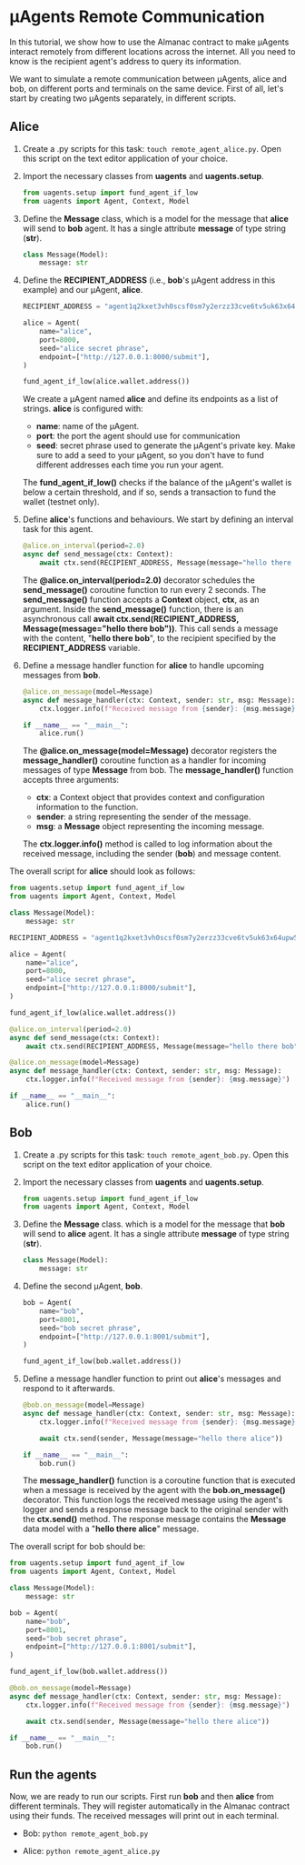 # μAgents Remote Communication

In this tutorial, we show how to use the Almanac contract to make μAgents interact remotely from different locations across the internet. All you need to know is the recipient agent's address to query its information.

We want to simulate a remote communication between μAgents, alice and bob, on different ports and terminals on the same device. First of all, let's start by creating two μAgents separately, in different scripts. 

## Alice

1. Create a .py scripts for this task: `touch remote_agent_alice.py`. Open this script on the text editor application of your choice.  

2. Import the necessary classes from **uagents** and **uagents.setup**.

    ```py
    from uagents.setup import fund_agent_if_low
    from uagents import Agent, Context, Model
    ```

3. Define the **Message** class, which is a model for the message that **alice** will send to **bob** agent. It has a single attribute **message** of type string (**str**).

    ```py
    class Message(Model):
        message: str
    ```

4. Define the **RECIPIENT_ADDRESS** (i.e., **bob**'s μAgent address in this example) and our μAgent, **alice**. 

    ```py
    RECIPIENT_ADDRESS = "agent1q2kxet3vh0scsf0sm7y2erzz33cve6tv5uk63x64upw5g68kr0chkv7hw50"

    alice = Agent( 
        name="alice",
        port=8000,
        seed="alice secret phrase",
        endpoint=["http://127.0.0.1:8000/submit"],
    )

    fund_agent_if_low(alice.wallet.address())
    ```

    We create a μAgent named **alice** and define its endpoints as a list of strings. **alice** is configured with: 

     - **name**: name of the μAgent.
     - **port**: the port the agent should use for communication
     - **seed**: secret phrase used to generate the μAgent's private key. Make sure to add a seed to your μAgent, so you don't have to fund different addresses each time you run your agent.

     The **fund_agent_if_low()** checks if the balance of the μAgent's wallet is below a certain threshold, and if so, sends a transaction to fund the wallet (testnet only).

5. Define **alice**'s functions and behaviours. We start by defining an interval task for this agent.

    ```py
    @alice.on_interval(period=2.0)
    async def send_message(ctx: Context):
        await ctx.send(RECIPIENT_ADDRESS, Message(message="hello there bob")
    ```

    The **@alice.on_interval(period=2.0)** decorator schedules the **send_message()** coroutine function to run every 2 seconds. The **send_message()** function accepts a **Context** object, **ctx**, as an argument. Inside the **send_message()** function, there is an asynchronous call **await ctx.send(RECIPIENT_ADDRESS, Message(message="hello there bob"))**. This call sends a message with the content, "**hello there bob**", to the recipient specified by the **RECIPIENT_ADDRESS** variable.

6. Define a message handler function for **alice** to handle upcoming messages from **bob**.

    ```py
    @alice.on_message(model=Message)
    async def message_handler(ctx: Context, sender: str, msg: Message):
        ctx.logger.info(f"Received message from {sender}: {msg.message}")

    if __name__ == "__main__":
        alice.run()
    ```

    The **@alice.on_message(model=Message)** decorator registers the **message_handler()** coroutine function as a handler for incoming messages of type **Message** from bob. The **message_handler()** function accepts three arguments:

     - **ctx**: a Context object that provides context and configuration information to the function.
     - **sender**: a string representing the sender of the message.
     - **msg**: a **Message** object representing the incoming message.

    The **ctx.logger.info()** method is called to log information about the received message, including the sender (**bob**) and message content.

The overall script for **alice** should look as follows:

```py
from uagents.setup import fund_agent_if_low
from uagents import Agent, Context, Model

class Message(Model):
    message: str

RECIPIENT_ADDRESS = "agent1q2kxet3vh0scsf0sm7y2erzz33cve6tv5uk63x64upw5g68kr0chkv7hw50"

alice = Agent(
    name="alice",
    port=8000,
    seed="alice secret phrase",
    endpoint=["http://127.0.0.1:8000/submit"],
)

fund_agent_if_low(alice.wallet.address())

@alice.on_interval(period=2.0)
async def send_message(ctx: Context):
    await ctx.send(RECIPIENT_ADDRESS, Message(message="hello there bob"))

@alice.on_message(model=Message)
async def message_handler(ctx: Context, sender: str, msg: Message):
    ctx.logger.info(f"Received message from {sender}: {msg.message}")

if __name__ == "__main__":
    alice.run()
```

## Bob

1. Create a .py scripts for this task: `touch remote_agent_bob.py`. Open this script on the text editor application of your choice.  

2. Import the necessary classes from **uagents** and **uagents.setup**.

    ```py
    from uagents.setup import fund_agent_if_low
    from uagents import Agent, Context, Model
    ```
3. Define the **Message** class. which is a model for the message that **bob** will send to **alice** agent. It has a single attribute **message** of type string (**str**).

    ```py
    class Message(Model):
        message: str
    ```

4. Define the second μAgent, **bob**. 

    ```py
    bob = Agent(
        name="bob",
        port=8001,
        seed="bob secret phrase",
        endpoint=["http://127.0.0.1:8001/submit"],
    )

    fund_agent_if_low(bob.wallet.address())
    ```

5. Define a message handler function to print out **alice**'s messages and respond to it afterwards.

    ```py
    @bob.on_message(model=Message)
    async def message_handler(ctx: Context, sender: str, msg: Message):
        ctx.logger.info(f"Received message from {sender}: {msg.message}")

        await ctx.send(sender, Message(message="hello there alice"))

    if __name__ == "__main__":
        bob.run()
    ```

    The **message_handler()** function is a coroutine function that is executed when a message is received by the agent with the **bob.on_message()** decorator. This function logs the received message using the agent's logger and sends a response message back to the original sender with the **ctx.send()** method. The response message contains the **Message** data model with a "**hello there alice**" message.

The overall script for bob should be:

```py
from uagents.setup import fund_agent_if_low
from uagents import Agent, Context, Model

class Message(Model):
    message: str

bob = Agent(
    name="bob",
    port=8001,
    seed="bob secret phrase",
    endpoint=["http://127.0.0.1:8001/submit"],
)

fund_agent_if_low(bob.wallet.address())

@bob.on_message(model=Message)
async def message_handler(ctx: Context, sender: str, msg: Message):
    ctx.logger.info(f"Received message from {sender}: {msg.message}")

    await ctx.send(sender, Message(message="hello there alice"))

if __name__ == "__main__":
    bob.run()
```

## Run the agents

Now, we are ready to run our scripts. First run **bob** and then **alice** from different terminals. They will register automatically in the Almanac contract using their funds. The received messages will print out in each terminal. 

- Bob: `python remote_agent_bob.py`

- Alice: `python remote_agent_alice.py`